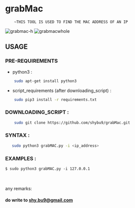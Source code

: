 # grabMac
        ~THIS TOOL IS USED TO FIND THE MAC ADDRESS OF AN IP
  
![grabmac-h](https://user-images.githubusercontent.com/112984045/198162575-de740bfa-a7b2-42f6-9fcd-8150abb289ff.png)
![grabmacwhole](https://user-images.githubusercontent.com/112984045/198162587-76d8c71a-eb05-41ba-babb-102ed3b62f18.png)

## USAGE 

### PRE-REQUIREMENTS 
* python3 :
```bash
    sudo apt-get install python3
```



* script_requirements (after downloading_script) :
```bash
    sudo pip3 install -r requirements.txt
``` 
### DOWNLOADING_SCRIPT :
```bash
    sudo git clone https://github.com/shybu9/grabMac.git
```

### SYNTAX : 
```bash
   sudo python3 grabMAC.py -i <ip_address>
```

### EXAMPLES :
`$ sudo python3 grabMAC.py -i 127.0.0.1 `
<br>
<br>
<br>



any remarks:
#### do write to shy.bu9@gmail.com
